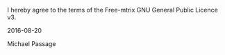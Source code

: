 I hereby agree to the terms of the Free-mtrix GNU General Public Licence v3.

2016-08-20

Michael Passage
